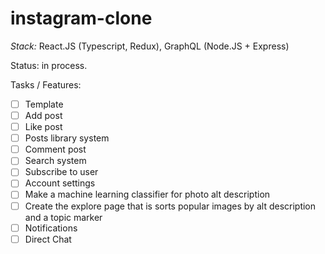 # instagram-clone
_Stack:_ React.JS (Typescript, Redux), GraphQL (Node.JS + Express)

Status: in process.

Tasks / Features:
- [ ] Template
- [ ] Add post
- [ ] Like post
- [ ] Posts library system
- [ ] Comment post
- [ ] Search system
- [ ] Subscribe to user
- [ ] Account settings
- [ ] Make a machine learning classifier for photo alt description
- [ ] Create the explore page that is sorts popular images by alt description and a topic marker
- [ ] Notifications
- [ ] Direct Chat
